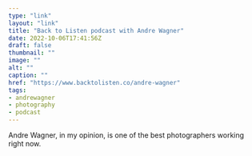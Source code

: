 ```yaml
---
type: "link"
layout: "link"
title: "Back to Listen podcast with Andre Wagner"
date: 2022-10-06T17:41:56Z
draft: false
thumbnail: ""
image: ""
alt: ""
caption: ""
href: "https://www.backtolisten.co/andre-wagner"
tags:
- andrewagner
- photography
- podcast
---
```


Andre Wagner, in my opinion, is one of the best photographers working right now.
